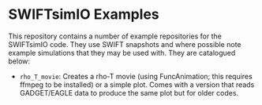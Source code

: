 SWIFTsimIO Examples
===================

This repository contains a number of example repositories for the
SWIFTsimIO code. They use SWIFT snapshots and where possible note
example simulations that they may be used with. They are catalogued
below:

+ `rho_T_movie`: Creates a rho-T movie (using FuncAnimation; this
  requires ffmpeg to be installed) or a simple plot. Comes with
  a version that reads GADGET/EAGLE data to produce the same
  plot but for older codes.
